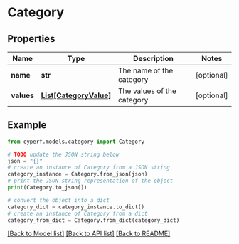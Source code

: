 # Category


## Properties

Name | Type | Description | Notes
------------ | ------------- | ------------- | -------------
**name** | **str** | The name of the category | [optional] 
**values** | [**List[CategoryValue]**](CategoryValue.md) | The values of the category | [optional] 

## Example

```python
from cyperf.models.category import Category

# TODO update the JSON string below
json = "{}"
# create an instance of Category from a JSON string
category_instance = Category.from_json(json)
# print the JSON string representation of the object
print(Category.to_json())

# convert the object into a dict
category_dict = category_instance.to_dict()
# create an instance of Category from a dict
category_from_dict = Category.from_dict(category_dict)
```
[[Back to Model list]](../README.md#documentation-for-models) [[Back to API list]](../README.md#documentation-for-api-endpoints) [[Back to README]](../README.md)


